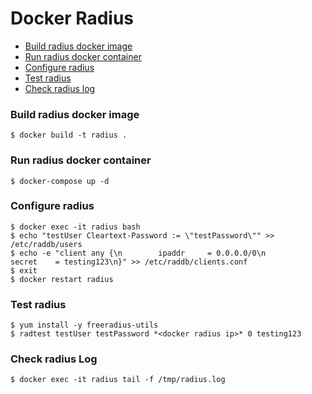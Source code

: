 # Docker Radius

- [Build radius docker image](#build-radius-docker-image)
- [Run radius docker container](#run-radius-docker-container)
- [Configure radius](#configure-radius)
- [Test radius](#test-radius)
- [Check radius log](#check-radius-log)

### Build radius docker image
    $ docker build -t radius .

### Run radius docker container
    $ docker-compose up -d

### Configure radius
    $ docker exec -it radius bash
    $ echo "testUser Cleartext-Password := \"testPassword\"" >> /etc/raddb/users 
    $ echo -e "client any {\n        ipaddr     = 0.0.0.0/0\n        secret    = testing123\n}" >> /etc/raddb/clients.conf
    $ exit
    $ docker restart radius 

### Test radius
    $ yum install -y freeradius-utils
    $ radtest testUser testPassword *<docker radius ip>* 0 testing123

### Check radius Log
    $ docker exec -it radius tail -f /tmp/radius.log
